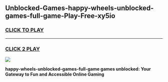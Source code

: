 
## Unblocked-Games-happy-wheels-unblocked-games-full-game-Play-Free-xy5io
<h3>
<a href="https://premium76.site?title=happy-wheels-unblocked-games-full-game&ref=10A">CLICK TO PLAY</a></h3>
<hr>

<h3>
<a href="https://premium76.site?title=happy-wheels-unblocked-games-full-game&ref=10A">CLICK 2 PLAY</a>
  
</h3>

<a href="https://premium76.site?title=happy-wheels-unblocked-games-full-game&ref=10A"><img src="https://clearcache.store/games.png"></a>


**happy-wheels-unblocked-games-full-game games unblocked: Your Gateway to Fun and Accessible Online Gaming**
